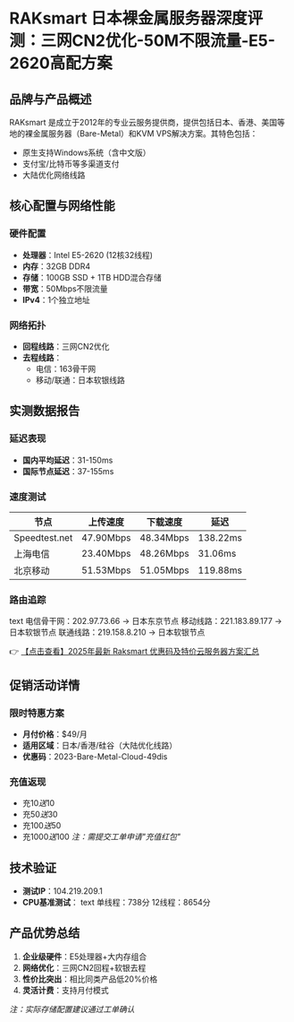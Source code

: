 # RAKsmart 日本裸金属服务器深度评测：三网CN2优化-50M不限流量-E5-2620高配方案

## 品牌与产品概述

RAKsmart 是成立于2012年的专业云服务提供商，提供包括日本、香港、美国等地的裸金属服务器（Bare-Metal）和KVM VPS解决方案。其特色包括：
- 原生支持Windows系统（含中文版）
- 支付宝/比特币等多渠道支付
- 大陆优化网络线路

## 核心配置与网络性能

### 硬件配置
- **处理器**：Intel E5-2620 (12核32线程)
- **内存**：32GB DDR4
- **存储**：100GB SSD + 1TB HDD混合存储
- **带宽**：50Mbps不限流量
- **IPv4**：1个独立地址

### 网络拓扑
- **回程线路**：三网CN2优化
- **去程线路**：
  - 电信：163骨干网
  - 移动/联通：日本软银线路

## 实测数据报告

### 延迟表现
- **国内平均延迟**：31-150ms
- **国际节点延迟**：37-155ms

### 速度测试
| 节点          | 上传速度     | 下载速度     | 延迟       |
|---------------|-------------|-------------|-----------|
| Speedtest.net | 47.90Mbps   | 48.34Mbps   | 138.22ms  |
| 上海电信      | 23.40Mbps   | 48.26Mbps   | 31.06ms   |
| 北京移动      | 51.53Mbps   | 51.05Mbps   | 119.88ms  |

### 路由追踪
text
电信骨干网：202.97.73.66 → 日本东京节点
移动线路：221.183.89.177 → 日本软银节点
联通线路：219.158.8.210 → 日本软银节点

👉 [【点击查看】2025年最新 Raksmart 优惠码及特价云服务器方案汇总](https://bit.ly/raksmart)

## 促销活动详情

### 限时特惠方案
- **月付价格**：$49/月
- **适用区域**：日本/香港/硅谷（大陆优化线路）
- **优惠码**：2023-Bare-Metal-Cloud-49dis

### 充值返现
- 充$10送$10
- 充$50送$30 
- 充$100送$50
- 充$1000送$100
*注：需提交工单申请"充值红包"*

## 技术验证
- **测试IP**：104.219.209.1
- **CPU基准测试**：
  text
  单线程：738分
  12线程：8654分
  

## 产品优势总结
1. **企业级硬件**：E5处理器+大内存组合
2. **网络优化**：三网CN2回程+软银去程
3. **性价比突出**：相比同类产品低20%价格
4. **灵活计费**：支持月付模式

*注：实际存储配置建议通过工单确认*